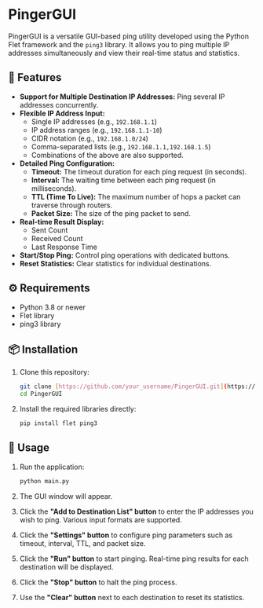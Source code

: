 # PingerGUI

PingerGUI is a versatile GUI-based ping utility developed using the Python Flet framework and the `ping3` library. It allows you to ping multiple IP addresses simultaneously and view their real-time status and statistics.

## 🚀 Features

* **Support for Multiple Destination IP Addresses:** Ping several IP addresses concurrently.
* **Flexible IP Address Input:**
    * Single IP addresses (e.g., `192.168.1.1`)
    * IP address ranges (e.g., `192.168.1.1-10`)
    * CIDR notation (e.g., `192.168.1.0/24`)
    * Comma-separated lists (e.g., `192.168.1.1,192.168.1.5`)
    * Combinations of the above are also supported.
* **Detailed Ping Configuration:**
    * **Timeout:** The timeout duration for each ping request (in seconds).
    * **Interval:** The waiting time between each ping request (in milliseconds).
    * **TTL (Time To Live):** The maximum number of hops a packet can traverse through routers.
    * **Packet Size:** The size of the ping packet to send.
* **Real-time Result Display:**
    * Sent Count
    * Received Count
    * Last Response Time
* **Start/Stop Ping:** Control ping operations with dedicated buttons.
* **Reset Statistics:** Clear statistics for individual destinations.

## ⚙️ Requirements

* Python 3.8 or newer
* Flet library
* ping3 library

## 📦 Installation

1.  Clone this repository:

    ```bash
    git clone [https://github.com/your_username/PingerGUI.git](https://github.com/your_username/PingerGUI.git)
    cd PingerGUI
    ```

2.  Install the required libraries directly:

    ```bash
    pip install flet ping3
    ```

## 🚀 Usage

1.  Run the application:

    ```bash
    python main.py
    ```

2.  The GUI window will appear.
3.  Click the **"Add to Destination List" button** to enter the IP addresses you wish to ping. Various input formats are supported.
4.  Click the **"Settings" button** to configure ping parameters such as timeout, interval, TTL, and packet size.
5.  Click the **"Run" button** to start pinging. Real-time ping results for each destination will be displayed.
6.  Click the **"Stop" button** to halt the ping process.
7.  Use the **"Clear" button** next to each destination to reset its statistics.
